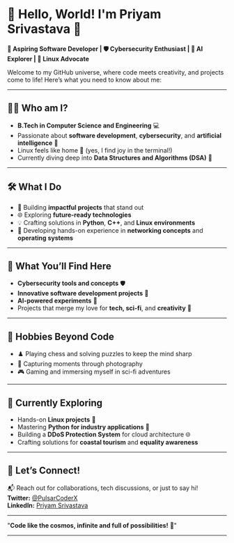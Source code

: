 
# 🌌 **Hello, World! I'm Priyam Srivastava** 🌟

**🚀 Aspiring Software Developer | 🛡️ Cybersecurity Enthusiast | 🧠 AI Explorer | 🐧 Linux Advocate**

Welcome to my GitHub universe, where code meets creativity, and projects come to life! Here’s what you need to know about me:

---

## 👨‍💻 **Who am I?**
- **B.Tech in Computer Science and Engineering** 💻
- Passionate about **software development**, **cybersecurity**, and **artificial intelligence** 🤖
- Linux feels like home 🐧 (yes, I find joy in the terminal!)
- Currently diving deep into **Data Structures and Algorithms (DSA)** 🌊

---

## 🛠️ **What I Do**
- 🌟 Building **impactful projects** that stand out
- 🌐 Exploring **future-ready technologies**
- 💡 Crafting solutions in **Python**, **C++**, and **Linux environments**
- 🚧 Developing hands-on experience in **networking concepts** and **operating systems**

---

## 🔭 **What You’ll Find Here**
- **Cybersecurity tools and concepts** 🛡️
- **Innovative software development projects** 🚀
- **AI-powered experiments** 🤖
- Projects that merge my love for **tech, sci-fi**, and **creativity** 🌌

---

## 🧩 **Hobbies Beyond Code**
- ♟️ Playing chess and solving puzzles to keep the mind sharp
- 📸 Capturing moments through photography
- 🎮 Gaming and immersing myself in sci-fi adventures

---

## 🌱 **Currently Exploring**
- Hands-on **Linux projects** 🐧
- Mastering **Python for industry applications** 🐍
- Building a **DDoS Protection System** for cloud architecture 🌐
- Crafting solutions for **coastal tourism** and **equality awareness**

---

## 🌟 **Let’s Connect!**
📬 Reach out for collaborations, tech discussions, or just to say hi!  
**Twitter:** [@PulsarCoderX](https://twitter.com/PulsarCoderX)  
**LinkedIn:** [Priyam Srivastava](https://linkedin.com/in/priyamsrivastava)

---

"**Code like the cosmos, infinite and full of possibilities!** 🌌"

---

